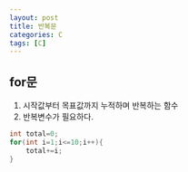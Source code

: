 ```yaml
---
layout: post
title: 반복문
categories: C
tags: [C]
---
```

for문
-------------------
1. 시작값부터 목표값까지 누적하며 반복하는 함수
2. 반복변수가 필요하다.

```c
int total=0;
for(int i=1;i<=10;i++){
    total+=i;
}
```

